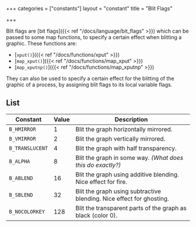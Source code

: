 +++
categories = ["constants"]
layout = "constant"
title = "Blit Flags"

+++

Blit flags are [bit flags]({{< ref "/docs/language/bit_flags" >}}) which can be passed to some map functions, to specify a certain effect when blitting a graphic. These functions are:

- [`xput()`]({{< ref "/docs/functions/xput" >}})
- [`map_xput()`]({{< ref "/docs/functions/map_xput" >}})
- [`map_xputnp()`]({{< ref "/docs/functions/map_xputnp" >}})

They can also be used to specify a certain effect for the blitting of the graphic of a process, by assigning blit flags to its local variable flags.

## List

| Constant | Value | Description |
|---|---|---|
| `B_HMIRROR` | 1 | Blit the graph horizontally mirrored. |
| `B_VMIRROR` | 2 | Blit the graph vertically mirrored. |
| `B_TRANSLUCENT` | 4 | Blit the graph with half transparency. |
| `B_ALPHA` | 8 | Blit the graph in some way. *(What does this do exactly?)* |
| `B_ABLEND` | 16 | Blit the graph using additive blending. Nice effect for fire. |
| `B_SBLEND` | 32 | Blit the graph using subtractive blending. Nice effect for ghosting. |
| `B_NOCOLORKEY` | 128 | Blit the transparent parts of the graph as black (color 0). |

